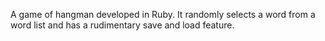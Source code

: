 A game of hangman developed in Ruby. It randomly selects a word from a word list and has a rudimentary save and load feature.